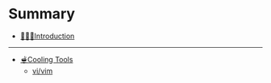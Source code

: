 # Summary

- [👨🏻‍💻Introduction](./chapter_1.md)
---
- [🫕Cooling Tools]()
    - [vi/vim](./code_editor/vim.md)
